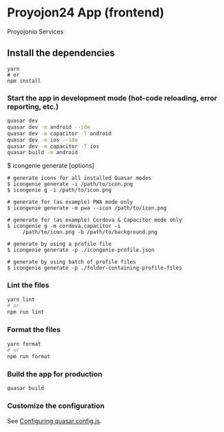# Proyojon24 App (frontend)

Proyojonio Services

## Install the dependencies

```bashs
yarn
# or
npm install
```

### Start the app in development mode (hot-code reloading, error reporting, etc.)

```bash
quasar dev
quasar dev -m android --ide
quasar dev -m capacitor -T android
quasar dev -m ios --ide
quasar dev -m capacitor -T ios
quasar build -m android
```

<!-- generate icon -->

$ icongenie generate [options]

    # generate icons for all installed Quasar modes
    $ icongenie generate -i /path/to/icon.png
    $ icongenie g -i /path/to/icon.png

    # generate for (as example) PWA mode only
    $ icongenie generate -m pwa --icon /path/to/icon.png

    # generate for (as example) Cordova & Capacitor mode only
    $ icongenie g -m cordova,capacitor -i
         /path/to/icon.png -b /path/to/background.png

    # generate by using a profile file
    $ icongenie generate -p ./icongenie-profile.json

    # generate by using batch of profile files
    $ icongenie generate -p ./folder-containing-profile-files

### Lint the files

```bash
yarn lint
# or
npm run lint
```

### Format the files

```bash
yarn format
# or
npm run format
```

### Build the app for production

```bash
quasar build
```

### Customize the configuration

See [Configuring quasar.config.js](https://v2.quasar.dev/quasar-cli-vite/quasar-config-js).
